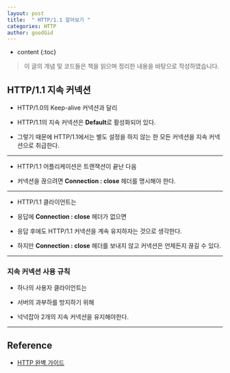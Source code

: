 ```yaml
---
layout: post
title:  " HTTP/1.1 알아보기 "
categories: HTTP
author: goodGid
---
```

* content
{:toc}

> 이 글의 개념 및 코드들은 책을 읽으며 정리한 내용을 바탕으로 작성하였습니다.

## HTTP/1.1 지속 커넥션

* HTTP/1.0의 Keep-alive 커넥션과 달리

* HTTP/1.1의 지속 커넥션은 **Default**로 활성화되어 있다.

* 그렇기 때문에 HTTP/1.1에서는 별도 설정을 하지 않는 한 모든 커넥션을 지속 커넥션으로 취급한다.

---

* HTTP/1.1 어플리케이션은 트랜잭션이 끝난 다음

* 커넥션을 끊으려면 **Connection : close** 헤더를 명시해야 한다.

---

* HTTP/1.1 클라이언트는 

* 응답에 **Connection : close** 헤더가 없으면

* 응답 후에도 HTTP/1.1 커넥션을 계속 유지하자는 것으로 생각한다.

* 하지만 **Connection : close** 헤더를 보내지 않고 커넥션은 언제든지 끊길 수 있다.

---

### 지속 커넥션 사용 규칙

* 하나의 사용자 클라이언트는 

* 서버의 과부하를 방지하기 위해

* 넉넉잡아 2개의 지속 커넥션을 유지해야한다.


---

## Reference

* [HTTP 완벽 가이드](https://book.naver.com/bookdb/book_detail.nhn?bid=8509980)
